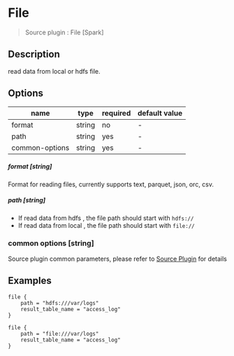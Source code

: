 # File

> Source plugin : File [Spark]

## Description
read data from local or hdfs file.

## Options

| name | type | required | default value |
| --- | --- | --- | --- |
| format | string | no | - |
| path | string | yes | - |
| common-options| string | yes | - |

##### format [string]
Format for reading files, currently supports text, parquet, json, orc, csv.

##### path [string]
- If read data from hdfs , the file path should start with `hdfs://`  
- If read data from local , the file path should start with `file://`

### common options [string]

Source plugin common parameters, please refer to [Source Plugin](./source-plugin.md) for details

## Examples

```
file {
    path = "hdfs:///var/logs"
    result_table_name = "access_log"
}
```

```
file {
    path = "file:///var/logs"
    result_table_name = "access_log"
}
```
